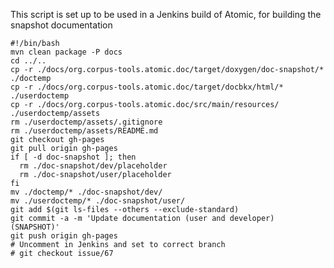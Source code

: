 This script is set up to be used in a Jenkins build of Atomic, for building the snapshot documentation

    #!/bin/bash
    mvn clean package -P docs
    cd ../..
    cp -r ./docs/org.corpus-tools.atomic.doc/target/doxygen/doc-snapshot/* ./doctemp
    cp -r ./docs/org.corpus-tools.atomic.doc/target/docbkx/html/* ./userdoctemp
    cp -r ./docs/org.corpus-tools.atomic.doc/src/main/resources/ ./userdoctemp/assets
    rm ./userdoctemp/assets/.gitignore
    rm ./userdoctemp/assets/README.md
    git checkout gh-pages
    git pull origin gh-pages
    if [ -d doc-snapshot ]; then
      rm ./doc-snapshot/dev/placeholder
      rm ./doc-snapshot/user/placeholder
    fi
    mv ./doctemp/* ./doc-snapshot/dev/
    mv ./userdoctemp/* ./doc-snapshot/user/
    git add $(git ls-files --others --exclude-standard)
    git commit -a -m 'Update documentation (user and developer) (SNAPSHOT)'
    git push origin gh-pages
    # Uncomment in Jenkins and set to correct branch
    # git checkout issue/67